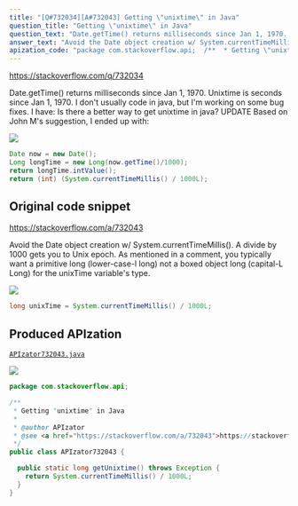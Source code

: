 ```yaml
---
title: "[Q#732034][A#732043] Getting \"unixtime\" in Java"
question_title: "Getting \"unixtime\" in Java"
question_text: "Date.getTime() returns milliseconds since Jan 1, 1970. Unixtime is seconds since Jan 1, 1970. I don't usually code in java, but I'm working on some bug fixes. I have: Is there a better way to get unixtime in java? UPDATE Based on John M's suggestion, I ended up with:"
answer_text: "Avoid the Date object creation w/ System.currentTimeMillis().  A divide by 1000 gets you to Unix epoch. As mentioned in a comment, you typically want a primitive long (lower-case-l long) not a boxed object long (capital-L Long) for the unixTime variable's type."
apization_code: "package com.stackoverflow.api;  /**  * Getting \"unixtime\" in Java  *  * @author APIzator  * @see <a href=\"https://stackoverflow.com/a/732043\">https://stackoverflow.com/a/732043</a>  */ public class APIzator732043 {    public static long getUnixtime() throws Exception {     return System.currentTimeMillis() / 1000L;   } }"
---
```


https://stackoverflow.com/q/732034

Date.getTime() returns milliseconds since Jan 1, 1970. Unixtime is seconds since Jan 1, 1970. I don&#x27;t usually code in java, but I&#x27;m working on some bug fixes. I have:
Is there a better way to get unixtime in java?
UPDATE
Based on John M&#x27;s suggestion, I ended up with:


<div class="code-logo"><img src="/stackoverflow.png" /></div>

```java
Date now = new Date();      
Long longTime = new Long(now.getTime()/1000);
return longTime.intValue();
return (int) (System.currentTimeMillis() / 1000L);
```


## Original code snippet

https://stackoverflow.com/a/732043

Avoid the Date object creation w/ System.currentTimeMillis().  A divide by 1000 gets you to Unix epoch.
As mentioned in a comment, you typically want a primitive long (lower-case-l long) not a boxed object long (capital-L Long) for the unixTime variable&#x27;s type.

<div class="code-logo"><img src="/stackoverflow.png" /></div>

```java
long unixTime = System.currentTimeMillis() / 1000L;
```

## Produced APIzation

[`APIzator732043.java`](https://github.com/pasqualesalza/apization/raw/main/data/search/APIzator732043.java)

<div class="code-logo"><img src="/apizator.png" /></div>

```java
package com.stackoverflow.api;

/**
 * Getting "unixtime" in Java
 *
 * @author APIzator
 * @see <a href="https://stackoverflow.com/a/732043">https://stackoverflow.com/a/732043</a>
 */
public class APIzator732043 {

  public static long getUnixtime() throws Exception {
    return System.currentTimeMillis() / 1000L;
  }
}

```